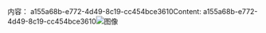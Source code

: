 <span data-ttu-id="18869-101">内容： a155a68b-e772-4d49-8c19-cc454bce3610</span><span class="sxs-lookup"><span data-stu-id="18869-101">Content: a155a68b-e772-4d49-8c19-cc454bce3610</span></span>![图像](76b4aa2d-d321-4662-a310-dc094717a8b5.png)
